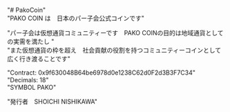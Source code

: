 "# PakoCoin" <BR>
"PAKO COIN は　日本のパー子会公式コインです" <BR>
 
"パー子会は仮想通貨コミュニティーです　PAKO COINの目的は地域通貨としての実需を満たし "<BR>
"また仮想通貨の枠を超え　社会貢献の役割を持つコミュニティーコインとして広く行き渡ることです"<BR> 
 
"Contract:	0x9f630048B64be6978d0e1238C62d0F2d3B3F7C34" <BR>
"Decimals: 	18" <BR>
"SYMBOL   PAKO"<BR>
 
"発行者　SHOICHI NISHIKAWA"

